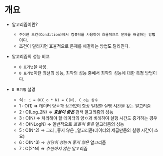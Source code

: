 개요
===

* 알고리즘이란?
    * `주어진 조건(Condition)에서 컴퓨터를 사용하여 효율적으로 문제를 해결하는 방법` 이다.
    * 조건이 달라지면 효율적으로 문제를 해결하는 방법도 달라진다.

* 알고리즘의 성능 비교
    * ` O 표기법 `을 사용. 
    * ` O 표기법 `이란 최선의 성능, 최악의 성능 중에서 최악의 성능에 대한 측정 방법이다.

* ` O 표기법 ` 설명
    * 식 : `  i = O(C_o * N) = C(N), C_o는 상수  `
    * 1 : O(1)  => 데이터 양ㅇ과 상관없이 항상 일정한 실행 시간을 갖는 알고리즘
    * 2 : O(Log_2N) => __*효율이 좋은*__ 검색 알고리즘의 성능
    * 3 : O(N) => 처리해야 할 데이터의 양ㅇ과 비례하여 실행 시간도 증가하는 경우
    * 4 : O(NLogN) => 일반적으로 *효율이 좋은* 알고리즘의 성능
    * 5 : O(N^2) => 그리 _좋지 않은 _알고리즘(데이터의 제곱만큼의 실행 시간이 소요)
    * 6 : O(N^3) => *상당히 성능이 좋지 않은* 알고리즘
    * 7 : O(2^N) => *추천하지 않는* 알고리즘

